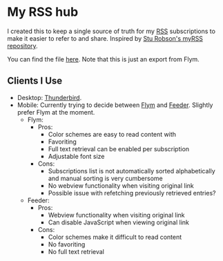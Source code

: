# My RSS hub

I created this to keep a single source of truth for my [RSS](https://en.wikipedia.org/wiki/RSS
) subscriptions to make it easier to refer to and share. Inspired by [Stu Robson's myRSS repository](https://github.com/sturobson/myRSS).

You can find the file [here](subscriptions.opml). Note that this is just an export from Flym.

## Clients I Use

- Desktop: [Thunderbird](https://www.thunderbird.net/).
- Mobile: Currently trying to decide between [Flym](https://github.com/FredJul/Flym) and [Feeder](https://gitlab.com/spacecowboy/Feeder). Slightly prefer Flym at the moment.
  - Flym:
    - Pros:
      - Color schemes are easy to read content with
      - Favoriting
      - Full text retrieval can be enabled per subscription
      - Adjustable font size
    - Cons:
      - Subscriptions list is not automatically sorted alphabetically and manual sorting is very cumbersome
      - No webview functionality when visiting original link
      - Possible issue with refetching previously retrieved entries?
  - Feeder:
    - Pros:
      - Webview functionality when visiting original link
      - Can disable JavaScript when viewing original link
    - Cons:
      - Color schemes make it difficult to read content
      - No favoriting
      - No full text retrieval
